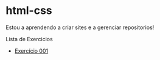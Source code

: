 # html-css
 
Estou a aprendendo a criar sites e a gerenciar repositorios!

Lista de Exercicios

    
 <ul>              
        <li><a href="https://mauricio-goulart.github.io/html-css/modulo1/Atividades/ex001/index.html">Exercício 001</a></li>
</ul>


